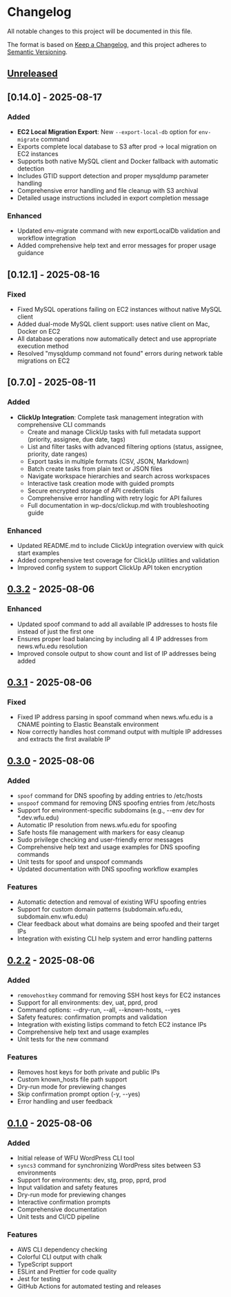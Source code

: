 # Changelog

All notable changes to this project will be documented in this file.

The format is based on [Keep a Changelog](https://keepachangelog.com/en/1.0.0/),
and this project adheres to [Semantic Versioning](https://semver.org/spec/v2.0.0.html).

## [Unreleased]

## [0.14.0] - 2025-08-17

### Added
- **EC2 Local Migration Export**: New `--export-local-db` option for `env-migrate` command
- Exports complete local database to S3 after prod → local migration on EC2 instances
- Supports both native MySQL client and Docker fallback with automatic detection
- Includes GTID support detection and proper mysqldump parameter handling
- Comprehensive error handling and file cleanup with S3 archival
- Detailed usage instructions included in export completion message

### Enhanced
- Updated env-migrate command with new exportLocalDb validation and workflow integration
- Added comprehensive help text and error messages for proper usage guidance

## [0.12.1] - 2025-08-16

### Fixed
- Fixed MySQL operations failing on EC2 instances without native MySQL client
- Added dual-mode MySQL client support: uses native client on Mac, Docker on EC2
- All database operations now automatically detect and use appropriate execution method
- Resolved "mysqldump command not found" errors during network table migrations on EC2

## [0.7.0] - 2025-08-11

### Added
- **ClickUp Integration**: Complete task management integration with comprehensive CLI commands
  - Create and manage ClickUp tasks with full metadata support (priority, assignee, due date, tags)
  - List and filter tasks with advanced filtering options (status, assignee, priority, date ranges)
  - Export tasks in multiple formats (CSV, JSON, Markdown)
  - Batch create tasks from plain text or JSON files
  - Navigate workspace hierarchies and search across workspaces
  - Interactive task creation mode with guided prompts
  - Secure encrypted storage of API credentials
  - Comprehensive error handling with retry logic for API failures
  - Full documentation in wp-docs/clickup.md with troubleshooting guide

### Enhanced
- Updated README.md to include ClickUp integration overview with quick start examples
- Added comprehensive test coverage for ClickUp utilities and validation
- Improved config system to support ClickUp API token encryption

## [0.3.2] - 2025-08-06

### Enhanced
- Updated spoof command to add all available IP addresses to hosts file instead of just the first one
- Ensures proper load balancing by including all 4 IP addresses from news.wfu.edu resolution
- Improved console output to show count and list of IP addresses being added

## [0.3.1] - 2025-08-06

### Fixed
- Fixed IP address parsing in spoof command when news.wfu.edu is a CNAME pointing to Elastic Beanstalk environment
- Now correctly handles host command output with multiple IP addresses and extracts the first available IP

## [0.3.0] - 2025-08-06

### Added
- `spoof` command for DNS spoofing by adding entries to /etc/hosts
- `unspoof` command for removing DNS spoofing entries from /etc/hosts
- Support for environment-specific subdomains (e.g., --env dev for *.dev.wfu.edu)
- Automatic IP resolution from news.wfu.edu for spoofing
- Safe hosts file management with markers for easy cleanup
- Sudo privilege checking and user-friendly error messages
- Comprehensive help text and usage examples for DNS spoofing commands
- Unit tests for spoof and unspoof commands
- Updated documentation with DNS spoofing workflow examples

### Features
- Automatic detection and removal of existing WFU spoofing entries
- Support for custom domain patterns (subdomain.wfu.edu, subdomain.env.wfu.edu)
- Clear feedback about what domains are being spoofed and their target IPs
- Integration with existing CLI help system and error handling patterns

## [0.2.2] - 2025-08-06

### Added
- `removehostkey` command for removing SSH host keys for EC2 instances
- Support for all environments: dev, uat, pprd, prod
- Command options: --dry-run, --all, --known-hosts, --yes
- Safety features: confirmation prompts and validation
- Integration with existing listips command to fetch EC2 instance IPs
- Comprehensive help text and usage examples
- Unit tests for the new command

### Features
- Removes host keys for both private and public IPs
- Custom known_hosts file path support
- Dry-run mode for previewing changes
- Skip confirmation prompt option (-y, --yes)
- Error handling and user feedback

## [0.1.0] - 2025-08-06

### Added
- Initial release of WFU WordPress CLI tool
- `syncs3` command for synchronizing WordPress sites between S3 environments
- Support for environments: dev, stg, prop, pprd, prod
- Input validation and safety features
- Dry-run mode for previewing changes
- Interactive confirmation prompts
- Comprehensive documentation
- Unit tests and CI/CD pipeline

### Features
- AWS CLI dependency checking
- Colorful CLI output with chalk
- TypeScript support
- ESLint and Prettier for code quality
- Jest for testing
- GitHub Actions for automated testing and releases

[Unreleased]: https://github.com/alexandw/wfu-wp-cli/compare/v0.3.2...HEAD
[0.3.2]: https://github.com/alexandw/wfu-wp-cli/compare/v0.3.1...v0.3.2
[0.3.1]: https://github.com/alexandw/wfu-wp-cli/compare/v0.3.0...v0.3.1
[0.3.0]: https://github.com/alexandw/wfu-wp-cli/compare/v0.2.2...v0.3.0
[0.2.2]: https://github.com/alexandw/wfu-wp-cli/compare/v0.1.0...v0.2.2
[0.1.0]: https://github.com/alexandw/wfu-wp-cli/releases/tag/v0.1.0